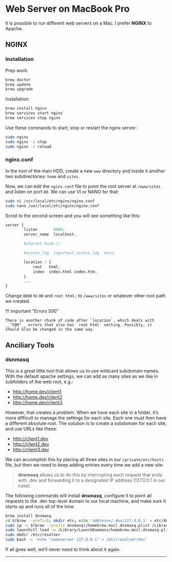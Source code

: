 # Web Server on MacBook Pro

It is possible to run different web servers on a Mac. I prefer __NGINX__ to Apache.

## NGINX

### Installation

Prep work:

```bash
brew doctor
brew update
brew upgrade
```

Installation:

```bash
brew install nginx
brew services start nginx
brew services stop nginx
```

Use these commands to start, stop or restart the nginx server:

```bash
sudo nginx
sudo nginx -s stop
sudo nginx -s reload
```

### nginx.conf

In the root of the main HDD, create a new `www` directory and inside it another two subdirectories: `home` and `sites`.

Now, we can edit the `nginx.conf` file to point the root server at `/www/sites` and listen on port `80`. We can use VI or NANO for that:

```bash
sudo vi /usr/local/etc/nginx/nginx.conf
sudo nano /usr/local/etc/nginx/nginx.conf
```

Scroll to the second screen and you will see something like this:

```python
server {
        listen       8080;
        server_name  localhost;

        #charset koi8-r;

        #access_log  logs/host.access.log  main;

        location / {
            root   html;
            index  index.html index.htm;
        }
        ...
}
```

Change `8080` to `80` and `root html;` to `/www/sites` or whatever other root path we created. 

!!! important "Errors 500"

    There is another chunk of code after `location`, which deals with __"500"__ errors that also has `root html` setting. Possibly, it should also be changed in the same way.

## Anciliary Tools

### dsnmasq

This is a great little tool that allows us to use wildcard subdomain names. With the default apache settings, we can add as many sites as we like in subfolders of the web root, e.g.:

* http://home.dev/client1
* http://home.dev/client2
* http://home.dev/client3

However, that creates a problem. When we have each site in a folder, it’s more difficult to manage the settings for each site. Each one must then have a different absolute root. The solution is to create a subdomain for each site, and use URLs like these:

* http://client1.dev
* http://client2.dev
* http://client3.dev

We can accomplish this by placing all three sites in our `/private/etc/hosts` file, but then we need to keep adding entries every time we add a new site. 

> __dnsmasq__ allows us to do this by interrupting each request that ends with .dev and forwarding it to a designated IP address (127.0.0.1 in our case).

The following commands will install __dnsmasq__, configure it to point all requests to the .dev top-level domain to our local machine, and make sure it starts up and runs all of the time.

```bash
brew install dnsmasq
cd $(brew --prefix); mkdir etc; echo 'address=/.dev/127.0.0.1' > etc/dnsmasq.conf
sudo cp -v $(brew --prefix dnsmasq)/homebrew.mxcl.dnsmasq.plist /Library/LaunchDaemons
sudo launchctl load -w /Library/LaunchDaemons/homebrew.mxcl.dnsmasq.plist
sudo mkdir /etc/resolver
sudo bash -c 'echo "nameserver 127.0.0.1" > /etc/resolver/dev'
```

If all goes well, we’ll never need to think about it again.

---
